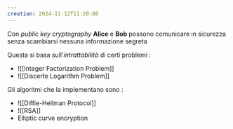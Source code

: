 ```yaml
---
creation: 2024-11-12T11:20:00
---
```

 Con *public key cryptography* **Alice** e **Bob** possono comunicare in sicurezza senza scambiarsi nessuna informazione segreta 

Questa si basa sull'*intrattabilità* di certi problemi : 
+ ![[Integer Factorization Problem]]
+ ![[Discerte Logarithm Problem]]

Gli algoritmi che la implementano sono : 
+ ![[Diffie-Hellman Protocol]]
+ ![[RSA]]
+ Elliptic curve encryption 

